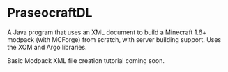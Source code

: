 PraseocraftDL
=============

A Java program that uses an XML document to build a Minecraft 1.6+ modpack (with MCForge) from scratch, with server building support.  Uses the XOM and Argo libraries.

Basic Modpack XML file creation tutorial coming soon.
